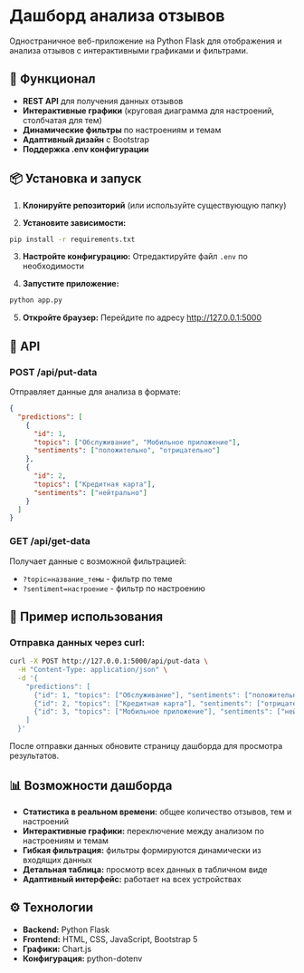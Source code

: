 # Дашборд анализа отзывов

Одностраничное веб-приложение на Python Flask для отображения и анализа отзывов с интерактивными графиками и фильтрами.

## 🚀 Функционал

- **REST API** для получения данных отзывов
- **Интерактивные графики** (круговая диаграмма для настроений, столбчатая для тем)
- **Динамические фильтры** по настроениям и темам
- **Адаптивный дизайн** с Bootstrap
- **Поддержка .env конфигурации**

## 📦 Установка и запуск

1. **Клонируйте репозиторий** (или используйте существующую папку)

2. **Установите зависимости:**
```bash
pip install -r requirements.txt
```

3. **Настройте конфигурацию:**
Отредактируйте файл `.env` по необходимости

4. **Запустите приложение:**
```bash
python app.py
```

5. **Откройте браузер:**
Перейдите по адресу http://127.0.0.1:5000

## 🔌 API

### POST /api/put-data

Отправляет данные для анализа в формате:

```json
{
  "predictions": [
    {
      "id": 1, 
      "topics": ["Обслуживание", "Мобильное приложение"], 
      "sentiments": ["положительно", "отрицательно"]
    },
    {
      "id": 2, 
      "topics": ["Кредитная карта"], 
      "sentiments": ["нейтрально"]
    }
  ]
}
```

### GET /api/get-data

Получает данные с возможной фильтрацией:
- `?topic=название_темы` - фильтр по теме
- `?sentiment=настроение` - фильтр по настроению

## 🎯 Пример использования

### Отправка данных через curl:

```bash
curl -X POST http://127.0.0.1:5000/api/put-data \
  -H "Content-Type: application/json" \
  -d '{
    "predictions": [
      {"id": 1, "topics": ["Обслуживание"], "sentiments": ["положительно"]},
      {"id": 2, "topics": ["Кредитная карта"], "sentiments": ["отрицательно"]},
      {"id": 3, "topics": ["Мобильное приложение"], "sentiments": ["нейтрально"]}
    ]
  }'
```

После отправки данных обновите страницу дашборда для просмотра результатов.

## 📊 Возможности дашборда

- **Статистика в реальном времени:** общее количество отзывов, тем и настроений
- **Интерактивные графики:** переключение между анализом по настроениям и темам
- **Гибкая фильтрация:** фильтры формируются динамически из входящих данных
- **Детальная таблица:** просмотр всех данных в табличном виде
- **Адаптивный интерфейс:** работает на всех устройствах

## ⚙️ Технологии

- **Backend:** Python Flask
- **Frontend:** HTML, CSS, JavaScript, Bootstrap 5
- **Графики:** Chart.js
- **Конфигурация:** python-dotenv
